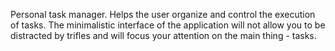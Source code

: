 Personal task manager. Helps the user organize and control the execution of tasks. The minimalistic interface of the application will not allow you to be distracted by trifles and will focus your attention on the main thing - tasks.
